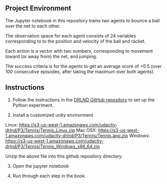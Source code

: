 ## Project Environment 

The Jupyter notebook in this repository trains two agents to bounce a ball over the net to each other.

The observation space for each agent consists of 24 variables corresponding to  to the position and velocity of the ball and racket. 

Each action is a vector with two numbers, corresponding to movement toward (or away from) the net, and jumping.

The success criteria is for the agents to get an average score of +0.5 (over 100 consecutive episodes, after taking the maximum over both agents).

## Instructions

1. Follow the instructions in the [DRLND GitHub repository](https://github.com/udacity/deep-reinforcement-learning#dependencies) to set up the Python experiment.

2. Install a customized unity environment

Linux: https://s3-us-west-1.amazonaws.com/udacity-drlnd/P3/Tennis/Tennis_Linux.zip
Mac OSX: https://s3-us-west-1.amazonaws.com/udacity-drlnd/P3/Tennis/Tennis.app.zip
Windows: https://s3-us-west-1.amazonaws.com/udacity-drlnd/P3/Tennis/Tennis_Windows_x86_64.zip

Unzip the above file into this github repository directory.

3. Open the jupyter notebook

4. Run through each step in the book.
